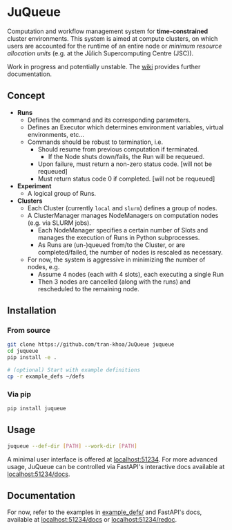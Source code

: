 # JuQueue
Computation and workflow management system for **time-constrained** cluster environments.
This system is aimed at compute clusters, on which users are accounted 
for the runtime of an entire node or *minimum resource allocation units* 
(e.g. at the Jülich Supercomputing Centre (JSC)).

Work in progress and potentially unstable. The [wiki](https://github.com/tran-khoa/JuQueue/wiki) provides further documentation.

## Concept
- **Runs**
  - Defines the command and its corresponding parameters.
  - Defines an Executor which determines environment variables, virtual environments, etc...
  - Commands should be robust to termination, i.e.  
    - Should resume from previous computation if terminated.
      - If the Node shuts down/fails, the Run will be requeued.
    - Upon failure, must return a non-zero status code. [will not be requeued]
    - Must return status code 0 if completed. [will not be requeued]
- **Experiment**
  - A logical group of Runs.
- **Clusters**
  - Each Cluster (currently `local` and `slurm`) defines a group of nodes.
  - A ClusterManager manages NodeManagers on computation nodes (e.g. via SLURM jobs).
    - Each NodeManager specifies a certain number of Slots and manages the execution of Runs in Python subprocesses.
    - As Runs are (un-)queued from/to the Cluster, or are completed/failed, the number of nodes is rescaled as necessary.
  - For now, the system is aggressive in minimizing the number of nodes, e.g.
    - Assume 4 nodes (each with 4 slots), each executing a single Run
    - Then 3 nodes are cancelled (along with the runs) and rescheduled to the remaining node. 

## Installation
### From source
```bash
git clone https://github.com/tran-khoa/JuQueue juqueue
cd juqueue
pip install -e .

# (optional) Start with example definitions
cp -r example_defs ~/defs
```
### Via pip
```bash 
pip install juqueue
```

## Usage
```bash
juqueue --def-dir [PATH] --work-dir [PATH]
```

A minimal user interface is offered at [localhost:51234](http://localhost:51234).
For more advanced usage, JuQueue can be controlled via FastAPI's interactive docs 
available at [localhost:51234/docs](http://localhost:51234/docs).

## Documentation
For now, refer to the examples in [example_defs/](./example_defs) and FastAPI's docs,
available at [localhost:51234/docs](http://localhost:51234/docs)
or [localhost:51234/redoc](http://localhost:51234/redoc).
